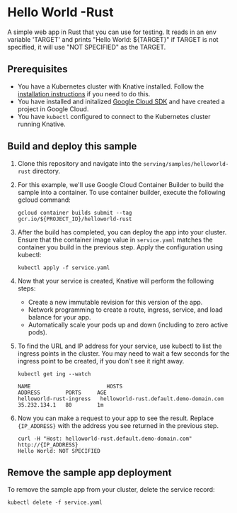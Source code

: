 # Hello World -Rust

A simple web app in Rust that you can use for testing.
It reads in an env variable 'TARGET' and prints "Hello World: ${TARGET}" if
TARGET is not specified, it will use "NOT SPECIFIED" as the TARGET.

## Prerequisites

* You have a Kubernetes cluster with Knative installed. Follow the [installation instructions](https://github.com/knative/install/) if you need to do this.
* You have installed and initalized [Google Cloud SDK](https://cloud.google.com/sdk/docs/) and have created a project in Google Cloud.
* You have `kubectl` configured to connect to the Kubernetes cluster running Knative.

## Build and deploy this sample

1. Clone this repository and navigate into the `serving/samples/helloworld-rust` directory.

1. For this example, we'll use Google Cloud Container Builder to build the sample into a container. To use container builder, execute the following gcloud command:

    ```shell
    gcloud container builds submit --tag gcr.io/${PROJECT_ID}/helloworld-rust
    ```

1. After the build has completed, you can deploy the app into your cluster. Ensure that the container image value in `service.yaml` matches the container you build in the previous step. Apply the configuration using kubectl:

    ```shell
    kubectl apply -f service.yaml
    ```

1. Now that your service is created, Knative will perform the following steps:
   * Create a new immutable revision for this version of the app.
   * Network programming to create a route, ingress, service, and load balance for your app.
   * Automatically scale your pods up and down (including to zero active pods).

1. To find the URL and IP address for your service, use kubectl to list the ingress points in the cluster. You may need to wait a few seconds for the ingress point to be created, if you don't see it right away.

    ```shell
    kubectl get ing --watch

    NAME                        HOSTS                                       ADDRESS        PORTS     AGE
    helloworld-rust-ingress   helloworld-rust.default.demo-domain.com   35.232.134.1   80        1m
    ```

1. Now you can make a request to your app to see the result. Replace `{IP_ADDRESS}` with the address you see returned in the previous step.

    ```shell
    curl -H "Host: helloworld-rust.default.demo-domain.com" http://{IP_ADDRESS}
    Hello World: NOT SPECIFIED
    ```

## Remove the sample app deployment

To remove the sample app from your cluster, delete the service record:

```shell
kubectl delete -f service.yaml
```